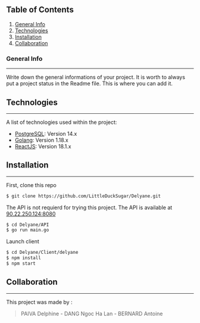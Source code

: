 ## Table of Contents
1. [General Info](#general-info)
2. [Technologies](#technologies)
3. [Installation](#installation)
4. [Collaboration](#collaboration)

### General Info
***
Write down the general informations of your project. It is worth to always put a project status in the Readme file. This is where you can add it. 

## Technologies
***
A list of technologies used within the project:
* [PostgreSQL](https://www.postgresql.org/): Version 14.x 
* [Golang](https://go.dev/): Version 1.18.x
* [ReactJS](https://fr.reactjs.org/): Version 18.1.x

## Installation
***
First, clone this repo
```bash
$ git clone https://github.com/LittleDuckSugar/Delyane.git
```

The API is not requierd for trying this project. The API is available at [90.22.250.124:8080](http://90.22.250.124:8080)
```bash
$ cd Delyane/API
$ go run main.go
```

Launch client
```bash
$ cd Delyane/Client/delyane
$ npm install
$ npm start
```

## Collaboration
***
This project was made by :
> PAIVA Delphine - 
> DANG Ngoc Ha Lan - 
> BERNARD Antoine
